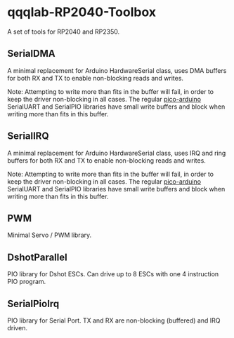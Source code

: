 # qqqlab-RP2040-Toolbox

A set of tools for RP2040 and RP2350.

## SerialDMA

A minimal replacement for Arduino HardwareSerial class, uses DMA buffers for both RX and TX to enable non-blocking reads and writes. 

Note: Attempting to write more than fits in the buffer will fail, in order to keep the driver non-blocking in all cases. The regular [pico-arduino](https://github.com/earlephilhower/arduino-pico) SerialUART and SerialPIO libraries have small write buffers and block when writing more than fits in this buffer.

## SerialIRQ

A minimal replacement for Arduino HardwareSerial class, uses IRQ and ring buffers for both RX and TX to enable non-blocking reads and writes. 

Note: Attempting to write more than fits in the buffer will fail, in order to keep the driver non-blocking in all cases. The regular [pico-arduino](https://github.com/earlephilhower/arduino-pico) SerialUART and SerialPIO libraries have small write buffers and block when writing more than fits in this buffer.

## PWM

Minimal Servo / PWM library.

## DshotParallel

PIO library for Dshot ESCs. Can drive up to 8 ESCs with one 4 instruction PIO program.

## SerialPioIrq

PIO library for Serial Port. TX and RX are non-blocking (buffered) and IRQ driven.
